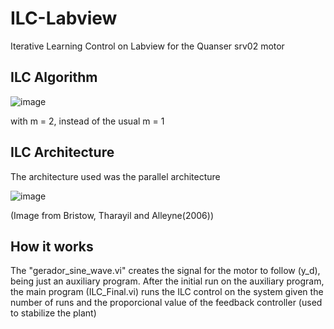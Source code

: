# ILC-Labview
Iterative Learning Control on Labview for the Quanser srv02 motor

## ILC Algorithm
![image](https://github.com/ernakao/ILC-Labview/assets/109694851/cccd294f-d1c3-4ea0-89b4-f776862ef3c9)

with m = 2, instead of the usual m = 1

## ILC Architecture
The architecture used was the parallel architecture

![image](https://github.com/ernakao/ILC-Labview/assets/109694851/ee1af36f-4b81-446d-8366-dd102a58c96c)

(Image from Bristow, Tharayil and Alleyne(2006))

## How it works
The "gerador_sine_wave.vi" creates the signal for the motor to follow (y_d), being just an auxiliary program. After the initial run on the auxiliary program, the main program (ILC_Final.vi) runs the ILC control on the system given the number of runs and the proporcional value of the feedback controller (used to stabilize the plant)
